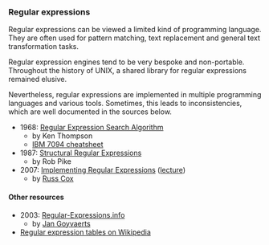 ### Regular expressions

Regular expressions can be viewed a limited kind of programming language. They are often used for pattern matching, text replacement and general text transformation tasks.

Regular expression engines tend to be very bespoke and non-portable. Throughout the history of UNIX, a shared library for regular expressions remained elusive.

Nevertheless, regular expressions are implemented in multiple programming languages and various tools. Sometimes, this leads to inconsistencies, which are well documented in the sources below.

 * 1968: [Regular Expression Search Algorithm](http://www.oilshell.org/archive/Thompson-1968.pdf)
   * by Ken Thompson
   * [IBM 7094 cheatsheet](https://swtch.com/~rsc/regexp/ibm7094.html)
 * 1987: [Structural Regular Expressions](http://doc.cat-v.org/bell_labs/structural_regexps/se.pdf)
   * by Rob Pike
 * 2007: [Implementing Regular Expressions](https://swtch.com/~rsc/regexp/) ([lecture](https://swtch.com/~rsc/talks/regexp.pdf))
   * by [Russ Cox](https://swtch.com/~rsc/)

#### Other resources

 * 2003: [Regular-Expressions.info](https://www.regular-expressions.info/quickstart.html)
   * by [Jan Goyvaerts](https://www.just-great-software.com/aboutjg.html)
 * [Regular expression tables on Wikipedia](https://en.wikipedia.org/wiki/Wikipedia:AutoWikiBrowser/Regular_expression)
